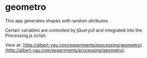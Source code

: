 geometro
========

This app generates shapes with random attributes. 

Certain variables are controlled by jQueryUI and integrated into the Processing.js script.

View at: [http://albert-yau.com/experiments/processing/geometro](http://albert-yau.com/experiments/processing/geometro).